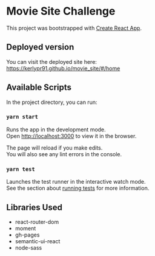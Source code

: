 # Movie Site Challenge
This project was bootstrapped with [Create React App](https://github.com/facebook/create-react-app).

## Deployed version

You can visit the deployed site here: https://kerlypr91.github.io/movie_site/#/home

## Available Scripts

In the project directory, you can run:

### `yarn start`

Runs the app in the development mode.\
Open [http://localhost:3000](http://localhost:3000) to view it in the browser.

The page will reload if you make edits.\
You will also see any lint errors in the console.

### `yarn test`

Launches the test runner in the interactive watch mode.\
See the section about [running tests](https://facebook.github.io/create-react-app/docs/running-tests) for more information.

## Libraries Used

- react-router-dom
- moment
- gh-pages 
- semantic-ui-react
- node-sass


